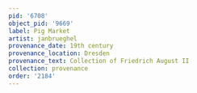 ```yaml
---
pid: '6708'
object_pid: '9669'
label: Pig Market
artist: janbrueghel
provenance_date: 19th century
provenance_location: Dresden
provenance_text: Collection of Friedrich August II
collection: provenance
order: '2184'
---
```

